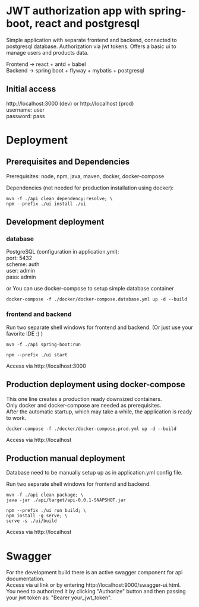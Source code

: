 # JWT authorization app with spring-boot, react and postgresql

Simple application with separate frontend and backend, connected to postgresql database. Authorization via jwt tokens. Offers a basic ui to manage users and products data.

Frontend  -> react + antd + babel  
Backend   -> spring boot + flyway + mybatis + postgresql

## Initial access
http://localhost:3000 (dev) or http://localhost (prod)  
username: user  
password: pass  

# Deployment

## Prerequisites and Dependencies
Prerequisites: node, npm, java, maven, docker, docker-compose

Dependencies (not needed for production installation using docker):
```
mvn -f ./api clean dependency:resolve; \
npm --prefix ./ui install ./ui
```

## Development deployment

### database
PostgreSQL (configuration in application.yml):  
port:   5432  
scheme: auth  
user:   admin  
pass:   admin  

or You can use docker-compose to setup simple database container
```
docker-compose -f ./docker/docker-compose.database.yml up -d --build
```

### frontend and backend
Run two separate shell windows for frontend and backend.
(Or just use your favorite IDE :) )
```
mvn -f ./api spring-boot:run
```
```
npm --prefix ./ui start
```

Access via http://localhost:3000


## Production deployment using docker-compose

This one line creates a production ready downsized containers.  
Only docker and docker-compose are needed as prerequisites.  
After the automatic startup, which may take a while, the application is ready to work.  
```
docker-compose -f ./docker/docker-compose.prod.yml up -d --build
```
Access via http://localhost


## Production manual deployment

Database need to be manually setup up as in application.yml config file.

Run two separate shell windows for frontend and backend.
```
mvn -f ./api clean package; \ 
java -jar ./api/target/api-0.0.1-SNAPSHOT.jar
```
```
npm --prefix ./ui run build; \
npm install -g serve; \
serve -s ./ui/build
```
Access via http://localhost

# Swagger
For the development build there is an active swagger component for api documentation.  
Access via ui link or by entering http://localhost:9000/swagger-ui.html.  
You need to authorized it by clicking "Authorize" button and then passing your jwt token as: "Bearer your_jwt_token".
